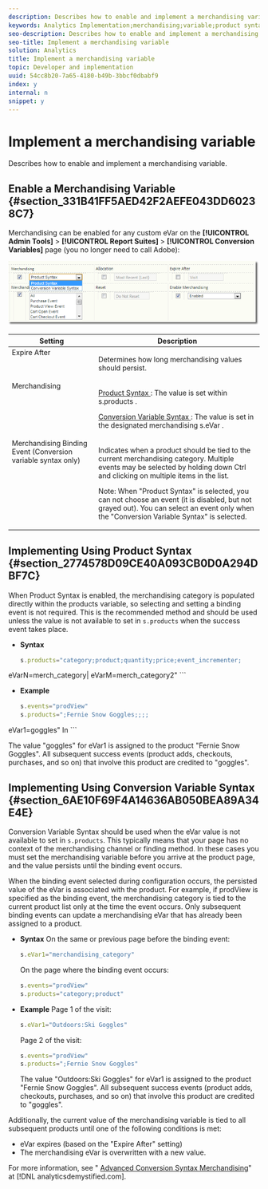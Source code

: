 ```yaml
---
description: Describes how to enable and implement a merchandising variable.
keywords: Analytics Implementation;merchandising;variable;product syntax;Conversion Variable Syntax;s.products
seo-description: Describes how to enable and implement a merchandising variable.
seo-title: Implement a merchandising variable
solution: Analytics
title: Implement a merchandising variable
topic: Developer and implementation
uuid: 54cc8b20-7a65-4180-b49b-3bbcf0dbabf9
index: y
internal: n
snippet: y
---
```


# Implement a merchandising variable

Describes how to enable and implement a merchandising variable.

## Enable a Merchandising Variable {#section_331B41FF5AED42F2AEFE043DD60238C7}

Merchandising can be enabled for any custom eVar on the **[!UICONTROL Admin Tools]** > **[!UICONTROL Report Suites]** > **[!UICONTROL Conversion Variables]** page (you no longer need to call Adobe): 

![](assets/merch-enable.png)

<table id="table_193CD04849D048C5BA11810AF8488D20"> 
 <thead> 
  <tr valign="top"> 
   <th colname="col1" class="entry"> Setting </th> 
   <th colname="col2" class="entry"> Description </th> 
  </tr> 
 </thead>
 <tbody> 
  <tr valign="top"> 
   <td colname="col1"> Expire After </td> 
   <td colname="col2"> <p>Determines how long merchandising values should persist. </p> </td> 
  </tr> 
  <tr valign="top"> 
   <td colname="col1"> Merchandising </td> 
   <td colname="col2"> <p> <a href="../../js_implementation/c_merch_variables/var_merchandising_impl.md#section_2774578D09CE40A093CB0D0A294DBF7C" format="dita" scope="local"> Product Syntax </a>: The value is set within <span class="codeph"> s.products </span>. </p> <p> <a href="../../js_implementation/c_merch_variables/var_merchandising_impl.md#section_6AE10F69F4A14636AB050BEA89A34E4E" format="dita" scope="local"> Conversion Variable Syntax </a>: The value is set in the designated merchandising <span class="codeph"> s.eVar </span>. </p> </td> 
  </tr> 
  <tr valign="top"> 
   <td colname="col1"> Merchandising Binding Event (Conversion variable syntax only) </td> 
   <td colname="col2"> <p>Indicates when a product should be tied to the current merchandising category. Multiple events may be selected by holding down Ctrl and clicking on multiple items in the list. </p> <p> <p>Note:  When "Product Syntax" is selected, you can not choose an event (it is disabled, but not grayed out). You can select an event only when the "Conversion Variable Syntax" is selected. </p> </p> </td> 
  </tr> 
 </tbody> 
</table>

## Implementing Using Product Syntax {#section_2774578D09CE40A093CB0D0A294DBF7C}

When Product Syntax is enabled, the merchandising category is populated directly within the products variable, so selecting and setting a binding event is not required. This is the recommended method and should be used unless the value is not available to set in `s.products` when the success event takes place.

* **Syntax** 

  ```js
  s.products="category;product;quantity;price;event_incrementer; 
<codeph outputclass="syntax">
  eVarN=merch_category| 
 <codeph outputclass="syntax">
   eVarM=merch_category2" 
 </codeph outputclass="syntax"> 
</codeph outputclass="syntax">
  ```

* **Example** 

  ```js
  s.events="prodView" 
  s.products=";Fernie Snow Goggles;;;; 
<codeph outputclass="syntax">
  eVar1=goggles" 
   In 
</codeph outputclass="syntax">
  ```

  The value "goggles" for eVar1 is assigned to the product "Fernie Snow Goggles". All subsequent success events (product adds, checkouts, purchases, and so on) that involve this product are credited to "goggles".

## Implementing Using Conversion Variable Syntax {#section_6AE10F69F4A14636AB050BEA89A34E4E}

Conversion Variable Syntax should be used when the eVar value is not available to set in `s.products`. This typically means that your page has no context of the merchandising channel or finding method. In these cases you must set the merchandising variable before you arrive at the product page, and the value persists until the binding event occurs.

When the binding event selected during configuration occurs, the persisted value of the eVar is associated with the product. For example, if prodView is specified as the binding event, the merchandising category is tied to the current product list only at the time the event occurs. Only subsequent binding events can update a merchandising eVar that has already been assigned to a product.

* **Syntax** On the same or previous page before the binding event:

  ```js
  s.eVar1="merchandising_category"
  ```

  On the page where the binding event occurs:

  ```js
  s.events="prodView" 
  s.products="category;product"
  ```

* **Example** Page 1 of the visit:

  ```js
  s.eVar1="Outdoors:Ski Goggles"
  ```

  Page 2 of the visit:

  ```js
  s.events="prodView" 
  s.products=";Fernie Snow Goggles"
  ```

  The value "Outdoors:Ski Goggles" for eVar1 is assigned to the product "Fernie Snow Goggles". All subsequent success events (product adds, checkouts, purchases, and so on) that involve this product are credited to "goggles".

Additionally, the current value of the merchandising variable is tied to all subsequent products until one of the following conditions is met:

* eVar expires (based on the "Expire After" setting) 
* The merchandising eVar is overwritten with a new value.

For more information, see " [Advanced Conversion Syntax Merchandising](http://analyticsdemystified.com/adobe-analytics/advanced-conversion-syntax-merchandising/)" at [!DNL analyticsdemystified.com]. 
